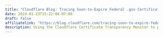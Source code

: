 ```yaml
---
title: "Cloudflare Blog: Tracing Soon-to-Expire Federal .gov Certificates with CT Monitors"
date: 2019-01-23T15:22:04-07:00
draft: false
affiliatelink: "https://blog.cloudflare.com/tracing-soon-to-expire-federal-gov-certificates-with-ct-logs/"
description: Using the Cloudflare Certificate Transparency Monitor to produce a complete list of government TLS certificates at risk of expiration during the longest US government shutdown in history.
---
```


